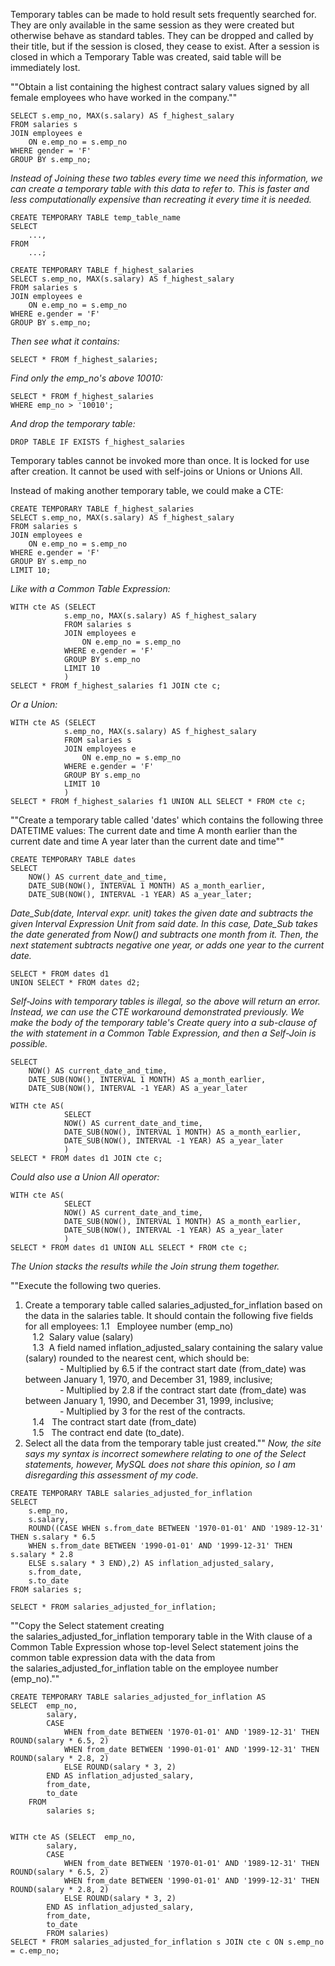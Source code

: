 Temporary tables can be made to hold result sets frequently searched for. They are only available in the same session as they were created but otherwise behave as standard tables. They can be dropped and called by their title, but if the session is closed, they cease to exist. After a session is closed in which a Temporary Table was created, said table will be immediately lost.

""Obtain a list containing the highest contract salary values signed by all female employees who have worked in the company.""
```mysql
SELECT s.emp_no, MAX(s.salary) AS f_highest_salary
FROM salaries s
JOIN employees e
	ON e.emp_no = s.emp_no 
WHERE gender = 'F'
GROUP BY s.emp_no;
```
*Instead of Joining these two tables every time we need this information, we can create a temporary table with this data to refer to. This is faster and less computationally expensive than recreating it every time it is needed.*
```mysql
CREATE TEMPORARY TABLE temp_table_name
SELECT 
	...,
FROM 
	...;
```

```mysql
CREATE TEMPORARY TABLE f_highest_salaries
SELECT s.emp_no, MAX(s.salary) AS f_highest_salary
FROM salaries s
JOIN employees e
	ON e.emp_no = s.emp_no 
WHERE e.gender = 'F'
GROUP BY s.emp_no;
```
*Then see what it contains:*
```mysql
SELECT * FROM f_highest_salaries;
```
*Find only the emp_no's above 10010:*
```mysql
SELECT * FROM f_highest_salaries
WHERE emp_no > '10010';
```
*And drop the temporary table:*
```mysql
DROP TABLE IF EXISTS f_highest_salaries
```

Temporary tables cannot be invoked more than once. It is locked for use after creation. It cannot be used with self-joins or Unions or Unions All.

Instead of making another temporary table, we could make a CTE:
```mysql
CREATE TEMPORARY TABLE f_highest_salaries
SELECT s.emp_no, MAX(s.salary) AS f_highest_salary
FROM salaries s
JOIN employees e
	ON e.emp_no = s.emp_no 
WHERE e.gender = 'F'
GROUP BY s.emp_no
LIMIT 10;
```
*Like with a Common Table Expression:*
```mysql
WITH cte AS (SELECT 
			s.emp_no, MAX(s.salary) AS f_highest_salary
			FROM salaries s
			JOIN employees e
				ON e.emp_no = s.emp_no 
			WHERE e.gender = 'F'
			GROUP BY s.emp_no
			LIMIT 10
			)
SELECT * FROM f_highest_salaries f1 JOIN cte c;
```
*Or a Union:*
```mysql
WITH cte AS (SELECT 
			s.emp_no, MAX(s.salary) AS f_highest_salary
			FROM salaries s
			JOIN employees e
				ON e.emp_no = s.emp_no 
			WHERE e.gender = 'F'
			GROUP BY s.emp_no
			LIMIT 10
			)
SELECT * FROM f_highest_salaries f1 UNION ALL SELECT * FROM cte c;
```


""Create a temporary table called 'dates' which contains the following three DATETIME values:
	The current date and time
	A month earlier than the current date and time
	A year later than the current date and time""
```mysql
CREATE TEMPORARY TABLE dates
SELECT
	NOW() AS current_date_and_time,
	DATE_SUB(NOW(), INTERVAL 1 MONTH) AS a_month_earlier,
	DATE_SUB(NOW(), INTERVAL -1 YEAR) AS a_year_later;
```
*Date_Sub(date, Interval expr. unit) takes the given date and subtracts the given Interval Expression Unit from said date. In this case, Date_Sub takes the date generated from Now() and subtracts one month from it. Then, the next statement subtracts negative one year, or adds one year to the current date.*
```mysql
SELECT * FROM dates d1
UNION SELECT * FROM dates d2;
```
*Self-Joins with temporary tables is illegal, so the above will return an error. Instead, we can use the CTE workaround demonstrated previously. We make the body of the temporary table's Create query into a sub-clause of the with statement in a Common Table Expression, and then a Self-Join is possible.*
```mysql
SELECT
	NOW() AS current_date_and_time,
	DATE_SUB(NOW(), INTERVAL 1 MONTH) AS a_month_earlier,
	DATE_SUB(NOW(), INTERVAL -1 YEAR) AS a_year_later
```

```mysql
WITH cte AS(
			SELECT
			NOW() AS current_date_and_time,
			DATE_SUB(NOW(), INTERVAL 1 MONTH) AS a_month_earlier,
			DATE_SUB(NOW(), INTERVAL -1 YEAR) AS a_year_later
			)
SELECT * FROM dates d1 JOIN cte c;
```
*Could also use a Union All operator:*
```mysql
WITH cte AS(
			SELECT
			NOW() AS current_date_and_time,
			DATE_SUB(NOW(), INTERVAL 1 MONTH) AS a_month_earlier,
			DATE_SUB(NOW(), INTERVAL -1 YEAR) AS a_year_later
			)
SELECT * FROM dates d1 UNION ALL SELECT * FROM cte c;
```
*The Union stacks the results while the Join strung them together.*

""Execute the following two queries.
1. Create a temporary table called salaries_adjusted_for_inflation based on the data in the salaries table. It should contain the following five fields for all employees:
   1.1   Employee number (emp_no)  
   1.2  Salary value (salary)  
   1.3  A field named inflation_adjusted_salary containing the salary value (salary) rounded to the nearest cent, which should be:  
              - Multiplied by 6.5 if the contract start date (from_date) was between January 1, 1970, and December 31, 1989, inclusive;   
              - Multiplied by 2.8 if the contract start date (from_date) was between January 1, 1990, and December 31, 1999, inclusive;  
              - Multiplied by 3 for the rest of the contracts.  
   1.4   The contract start date (from_date)  
   1.5   The contract end date (to_date).
2. Select all the data from the temporary table just created.""
*Now, the site says my syntax is incorrect somewhere relating to one of the Select statements, however, MySQL does not share this opinion, so I am disregarding this assessment of my code.*
```mysql
CREATE TEMPORARY TABLE salaries_adjusted_for_inflation
SELECT
    s.emp_no, 
    s.salary,
    ROUND((CASE WHEN s.from_date BETWEEN '1970-01-01' AND '1989-12-31' THEN s.salary * 6.5
    WHEN s.from_date BETWEEN '1990-01-01' AND '1999-12-31' THEN s.salary * 2.8
    ELSE s.salary * 3 END),2) AS inflation_adjusted_salary,
    s.from_date,
    s.to_date
FROM salaries s;

SELECT * FROM salaries_adjusted_for_inflation;
```

""Copy the Select statement creating the salaries_adjusted_for_inflation temporary table in the With clause of a Common Table Expression whose top-level Select statement joins the common table expression data with the data from the salaries_adjusted_for_inflation table on the employee number (emp_no).""
```mysql
CREATE TEMPORARY TABLE salaries_adjusted_for_inflation AS
SELECT  emp_no,
        salary,
        CASE
            WHEN from_date BETWEEN '1970-01-01' AND '1989-12-31' THEN ROUND(salary * 6.5, 2)
            WHEN from_date BETWEEN '1990-01-01' AND '1999-12-31' THEN ROUND(salary * 2.8, 2)
            ELSE ROUND(salary * 3, 2)
        END AS inflation_adjusted_salary,
        from_date,
        to_date
    FROM 
        salaries s;


WITH cte AS (SELECT  emp_no,
        salary,
        CASE
            WHEN from_date BETWEEN '1970-01-01' AND '1989-12-31' THEN ROUND(salary * 6.5, 2)
            WHEN from_date BETWEEN '1990-01-01' AND '1999-12-31' THEN ROUND(salary * 2.8, 2)
            ELSE ROUND(salary * 3, 2)
        END AS inflation_adjusted_salary,
        from_date,
        to_date
        FROM salaries)
SELECT * FROM salaries_adjusted_for_inflation s JOIN cte c ON s.emp_no = c.emp_no;
```